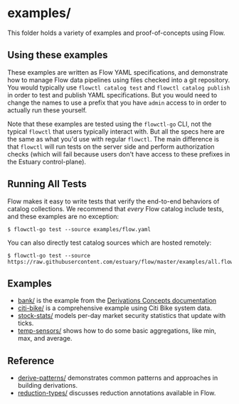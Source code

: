 # examples/

This folder holds a variety of examples and proof-of-concepts using Flow.

## Using these examples

These examples are written as Flow YAML specifications, and demonstrate how to
manage Flow data pipelines using files checked into a git repository. You would
typically use `flowctl catalog test` and `flowctl catalog publish` in order to
test and publish YAML specifications. But you would need to change the names
to use a prefix that you have `admin` access to in order to actually run these
yourself.

Note that these examples are tested using the `flowctl-go` CLI, not the typical
`flowctl` that users typically interact with. But all the specs here are the
same as what you'd use with regular `flowctl`. The main difference is that
`flowctl` will run tests on the server side and perform authorization checks
(which will fail because users don't have access to these prefixes in the
Estuary control-plane).

## Running All Tests

Flow makes it easy to write tests that verify the end-to-end behaviors of
catalog collections. We recommend that _every_ Flow catalog include tests,
and these examples are no exception:

```console
$ flowctl-go test --source examples/flow.yaml
```

You can also directly test catalog sources which are hosted remotely:

```console
$ flowctl-go test --source https://raw.githubusercontent.com/estuary/flow/master/examples/all.flow.yaml
```

## Examples

- [bank/](../site/docs/concepts/bank/) is the example from the [Derivations Concepts documentation](https://docs.estuary.dev/concepts/derivations/)
- [citi-bike/](citi-bike/) is a comprehensive example using Citi Bike system data.
- [stock-stats/](stock-stats/) models per-day market security statistics that update with ticks.
- [temp-sensors/](temp-sensors/) shows how to do some basic aggregations, like min, max, and average.

## Reference

- [derive-patterns/](derive-patterns/) demonstrates common patterns and approaches in building derivations.
- [reduction-types/](reduction-types/) discusses reduction annotations available in Flow.
